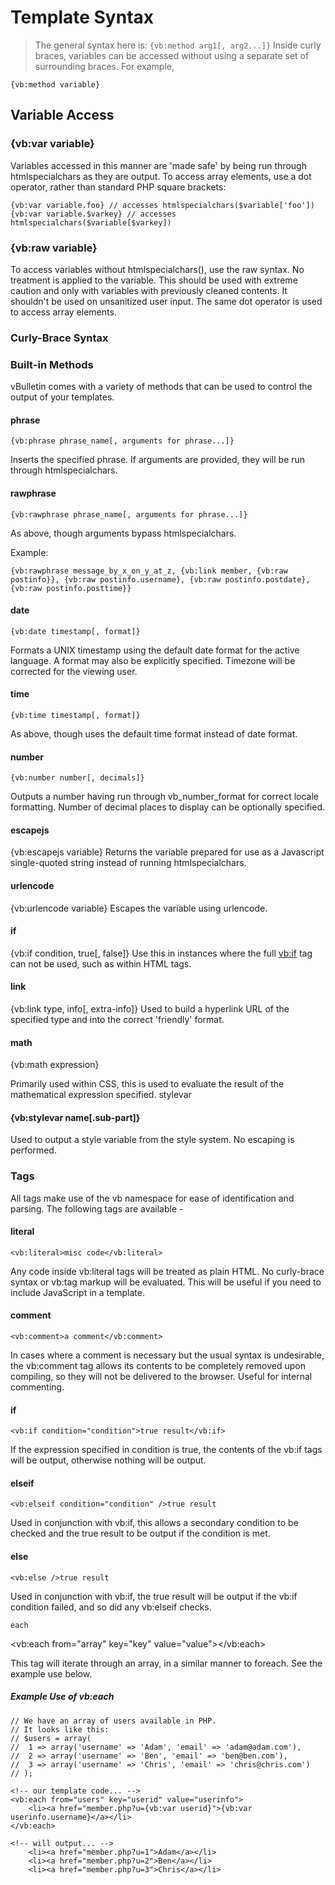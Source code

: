 # Template Syntax

> The general syntax here is: `{vb:method arg1[, arg2...]}`
> Inside curly braces, variables can be accessed without using a separate set of surrounding braces. For example,

```text
{vb:method variable}
```

## Variable Access

### {vb:var variable}

Variables accessed in this manner are 'made safe' by being run through htmlspecialchars as they are output. To access array elements, use a dot operator, rather than standard PHP square brackets:

```text
{vb:var variable.foo} // accesses htmlspecialchars($variable['foo'])
{vb:var variable.$varkey} // accesses htmlspecialchars($variable[$varkey])
```

### {vb:raw variable}

To access variables without htmlspecialchars(), use the raw syntax. No treatment is applied to the variable. This should be used with extreme caution and only with variables with previously cleaned contents. It shouldn't be used on unsanitized user input. The same dot operator is used to access array elements.

### Curly-Brace Syntax 


### Built-in Methods

vBulletin comes with a variety of methods that can be used to control the output of your templates.

#### phrase

`{vb:phrase phrase_name[, arguments for phrase...]}`

Inserts the specified phrase. If arguments are provided, they will be run through htmlspecialchars.

#### rawphrase

`{vb:rawphrase phrase_name[, arguments for phrase...]}`

As above, though arguments bypass htmlspecialchars.

Example:

`{vb:rawphrase message_by_x_on_y_at_z, {vb:link member, {vb:raw postinfo}}, {vb:raw postinfo.username}, {vb:raw postinfo.postdate}, {vb:raw postinfo.posttime}}`

#### date

`{vb:date timestamp[, format]}`

Formats a UNIX timestamp using the default date format for the active language. A format may also be explicitly specified. Timezone will be corrected for the viewing user.

#### time

`{vb:time timestamp[, format]}`

As above, though uses the default time format instead of date format.

#### number

`{vb:number number[, decimals]}`

Outputs a number having run through vb_number_format for correct locale formatting. Number of decimal places to display can be optionally specified.

#### escapejs

{vb:escapejs variable}
Returns the variable prepared for use as a Javascript single-quoted string instead of running htmlspecialchars.

#### urlencode

{vb:urlencode variable}
Escapes the variable using urlencode.

#### if

{vb:if condition, true[, false]}
Use this in instances where the full <vb:if> tag can not be used, such as within HTML tags.

#### link

{vb:link type, info[, extra-info]}
Used to build a hyperlink URL of the specified type and into the correct 'friendly' format.

#### math

{vb:math expression}

Primarily used within CSS, this is used to evaluate the result of the mathematical expression specified.
stylevar

#### {vb:stylevar name[.sub-part]}

Used to output a style variable from the style system. No escaping is performed.

### Tags

All tags make use of the vb namespace for ease of identification and parsing. The following tags are available -

#### literal

`<vb:literal>misc code</vb:literal>`

Any code inside vb:literal tags will be treated as plain HTML. No curly-brace syntax or vb:tag markup will be evaluated. This will be useful if you need to include JavaScript in a template.

#### comment

`<vb:comment>a comment</vb:comment>`

In cases where a comment is necessary but the usual <!-- comment --> syntax is undesirable, the vb:comment tag allows its contents to be completely removed upon compiling, so they will not be delivered to the browser. Useful for internal commenting.

#### if

`<vb:if condition="condition">true result</vb:if>`

If the expression specified in condition is true, the contents of the vb:if tags will be output, otherwise nothing will be output.

#### elseif

`<vb:elseif condition="condition" />true result`

Used in conjunction with vb:if, this allows a secondary condition to be checked and the true result to be output if the condition is met.

#### else

`<vb:else />true result`

Used in conjunction with vb:if, the true result will be output if the vb:if condition failed, and so did any vb:elseif checks.

`each`

<vb:each from="array" key="key" value="value"></vb:each>

This tag will iterate through an array, in a similar manner to foreach. See the example use below.

##### Example Use of vb:each

~~~
// We have an array of users available in PHP.
// It looks like this:
// $users = array(
//	1 => array('username' => 'Adam', 'email' => 'adam@adam.com'),
//	2 => array('username' => 'Ben', 'email' => 'ben@ben.com'),
//	3 => array('username' => 'Chris', 'email' => 'chris@chris.com')
// );

<!-- our template code... -->
<vb:each from="users" key="userid" value="userinfo">
	<li><a href="member.php?u={vb:var userid}">{vb:var userinfo.username}</a></li>
</vb:each>

<!-- will output... -->
	<li><a href="member.php?u=1">Adam</a></li>
	<li><a href="member.php?u=2">Ben</a></li>
	<li><a href="member.php?u=3">Chris</a></li>
~~~
